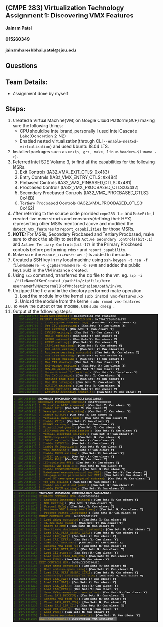 ## (CMPE 283) Virtualization Technology Assignment 1: Discovering VMX Features   

#### Jainam Patel
#### 015260349
#### jainamhareshbhai.patel@sjsu.edu

## Questions

## Team Details:
- Assignment done by myself

## Steps:
1) Created a Virtual Machine(VM) on Google Cloud Platform(GCP) making sure the following things:
    - CPU should be Intel brand, personally I used Intel Cascade Lake(Generation 2-N2)
    - Enabled nested virtualization(through CLI `--enable-nested-virtualization`) and used Ubuntu 18.04 LTS.
2) Installed packages such as `unzip, gcc, make, linux-headers-$(uname -r)`. 
3) Referred Intel SDE Volume 3, to find all the capabilities for the following MSRs.
   1) Exit Controls (IA32_VMX_EXIT_CTLS: 0x483)
   2) Entry Controls (IA32_VMX_ENTRY_CTLS: 0x484)
   3) Pinbased Controls (IA32_VMX_PINBASED_CTLS: 0x481)
   4) Procbased Controls (IA32_VMX_PROCBASED_CTLS:0x482)
   5) Secondary Procbased Controls (IA32_VMX_PROCBASED_CTLS2: 0x48B)
   6) Tertiary Procbased Controls (IA32_VMX_PROCBASED_CTLS3: 0x492)
4) After referring to the source code provided `cmpe283-1.c` and `MakeFile`, I created five more structs and constants(defining their HEX) representing other MSRs mentioned above and modified the `detect_vmx_features` to `report_capabilities` for those MSRs.
5) **NOTE:** For MSRs, Secondary Procbased and Tertiary Procbased, make sure to check the ability to set the `Active Secondary Controls(bit-31)` and `Active Tertiary Controls(bit-17)` in the Primary Procbased controls before performing `rdmsr` and `report_capability`. 
6) Make sure the `MODULE_LICENSE("GPL")` is added in the code. 
7) Created a SSH key in my local machine using `ssh-keygen -t rsa -f fileNameHere -C gcpUserNameHere -b 2048` and added the public key(.pub) in the VM instance created. 
8) Using `scp` command, transferred the zip file to the vm. eg. `scp -i ./fileNameOfKeyCreated /path/to/zip/file/here usernameOfVM@externalIPofVM:destination/path/in/vm`.
9) Unzipped the file and in the directory performed make operation.
   1)  Load the module into the kernel `sudo insmod vmx-features.ko`
   2)  Unload the module from the kernel `sudo rmmod vmx-features`
10) To view the output of the module, use `sudo dmesg `.
11) Output of the following steps:
![](images/as1.PNG)
![](images/as2.PNG)
![](images/as3.PNG)
